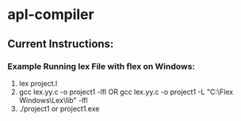 # apl-compiler

## Current Instructions:

### Example Running lex File with flex on Windows:
1. lex project.l
2. gcc lex.yy.c -o project1 -lfl OR gcc lex.yy.c -o project1 -L "C:\Flex Windows\Lex\lib" -lfl 
3. ./project1 or project1.exe
